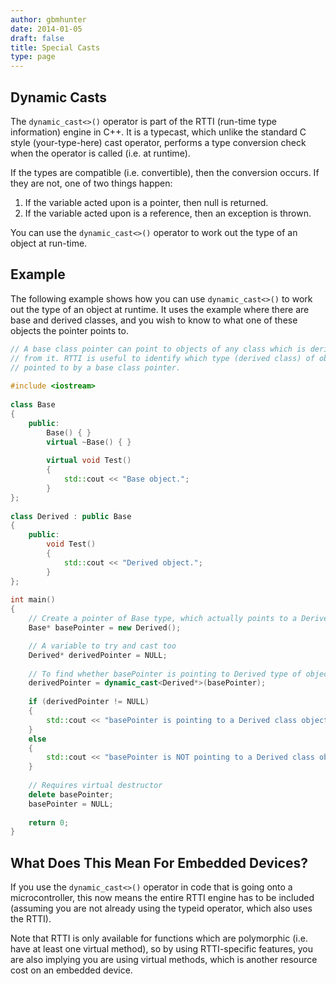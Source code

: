 ```yaml
---
author: gbmhunter
date: 2014-01-05
draft: false
title: Special Casts
type: page
---
```


## Dynamic Casts

The `dynamic_cast<>()` operator is part of the RTTI (run-time type information) engine in C++. It is a typecast, which unlike the standard C style (your-type-here) cast operator, performs a type conversion check when the operator is called (i.e. at runtime).

If the types are compatible (i.e. convertible), then the conversion occurs. If they are not, one of two things happen:

1. If the variable acted upon is a pointer, then null is returned.
2. If the variable acted upon is a reference, then an exception is thrown.

You can use the `dynamic_cast<>()` operator to work out the type of an object at run-time.

## Example

The following example shows how you can use `dynamic_cast<>()` to work out the type of an object at runtime. It uses the example where there are base and derived classes, and you wish to know to what one of these objects the pointer points to.

```c++
// A base class pointer can point to objects of any class which is derived 
// from it. RTTI is useful to identify which type (derived class) of object is 
// pointed to by a base class pointer.
    
#include <iostream>
    
class Base
{
    public:
        Base() { } 
        virtual ~Base() { } 
        
        virtual void Test() 
        {
            std::cout << "Base object.";
        }
};
    
class Derived : public Base
{
    public:
        void Test() 
        {
            std::cout << "Derived object.";
        }
};
    
int main()
{
    // Create a pointer of Base type, which actually points to a Derived object
    Base* basePointer = new Derived();

    // A variable to try and cast too
    Derived* derivedPointer = NULL;
    
    // To find whether basePointer is pointing to Derived type of object
    derivedPointer = dynamic_cast<Derived*>(basePointer);
    
    if (derivedPointer != NULL)
    {
        std::cout << "basePointer is pointing to a Derived class object";
    }
    else
    {
        std::cout << "basePointer is NOT pointing to a Derived class object";
    }
    
    // Requires virtual destructor 
    delete basePointer;
    basePointer = NULL;
    
    return 0;
}
```

## What Does This Mean For Embedded Devices?

If you use the `dynamic_cast<>()` operator in code that is going onto a microcontroller, this now means the entire RTTI engine has to be included (assuming you are not already using the typeid operator, which also uses the RTTI).

Note that RTTI is only available for functions which are polymorphic (i.e. have at least one virtual method), so by using RTTI-specific features, you are also implying you are using virtual methods, which is another resource cost on an embedded device.
